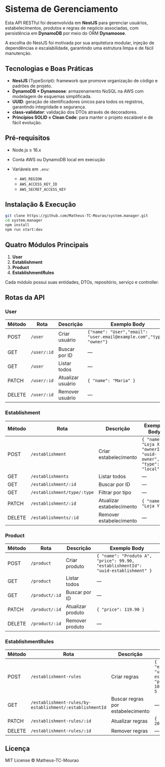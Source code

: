# Sistema de Gerenciamento

Esta API RESTful foi desenvolvida em **NestJS** para gerenciar usuários, estabelecimentos, produtos e regras de negócio associadas, com persistência em **DynamoDB** por meio do ORM **Dynamoose**.

A escolha do NestJS foi motivada por sua arquitetura modular, injeção de dependências e escalabilidade, garantindo uma estrutura limpa e de fácil manutenção.

## Tecnologias e Boas Práticas

- **NestJS** (TypeScript): framework que promove organização de código e padrões de projeto.
- **DynamoDB + Dynamoose**: armazenamento NoSQL na AWS com modelagem de esquemas simplificada.
- **UUID**: geração de identificadores únicos para todos os registros, garantindo integridade e segurança.
- **class-validator**: validação dos DTOs através de decoradores.
- **Princípios SOLID** e **Clean Code**: para manter o projeto escalável e de fácil evolução.

## Pré‑requisitos

* Node.js ≥ 16.x
* Conta AWS ou DynamoDB local em execução
* Variáveis em `.env`:

  * `AWS_REGION`
  * `AWS_ACCESS_KEY_ID`
  * `AWS_SECRET_ACCESS_KEY`

## Instalação & Execução

```bash
git clone https://github.com/Matheus-TC-Mourao/system.manager.git
cd system.manager
npm install
npm run start:dev
```

## Quatro Módulos Principais

1. **User**
2. **Establishment**
3. **Product**
4. **EstablishmentRules**

Cada módulo possui suas entidades, DTOs, repositório, serviço e controller.

## Rotas da API

### User

| Método | Rota         | Descrição         | Exemplo Body                                        |
| ------ | ------------ | ----------------- | --------------------------------------------------- |
| POST   | `/user`     | Criar usuário     | `{"name": "User","email": "user.email@example.com","type": "owner"}` |
| GET    | `/user/:id` | Buscar por ID     | —                                                   |
| GET    | `/user`     | Listar todos      | —                                                   |
| PATCH    | `/user/:id` | Atualizar usuário | `{ "name": "Maria" }`                               |
| DELETE | `/user/:id` | Remover usuário   | —                                                   |

### Establishment

| Método | Rota                         | Descrição                 | Exemplo Body                                                     |
| ------ | ---------------------------- | ------------------------- | ---------------------------------------------------------------- |
| POST   | `/establishment`            | Criar estabelecimento     | `{ "name": "Loja X", "ownerId": "uuid-owner", "type": "local" }` |
| GET    | `/establishments`            | Listar todos              | —                                                                |
| GET    | `/establishment/:id`        | Buscar por ID             | —                                                                |
| GET    | `/establishment/type/:type` | Filtrar por tipo          | —                                                                |
| PATCH    | `/establishment/:id`        | Atualizar estabelecimento | `{ "name": "Loja Y" }`                                           |
| DELETE | `/establishments/:id`        | Remover estabelecimento   | —                                                                |

### Product

| Método | Rota            | Descrição         | Exemplo Body                                                                       |
| ------ | --------------- | ----------------- | ---------------------------------------------------------------------------------- |
| POST   | `/product`     | Criar produto     | `{ "name": "Produto A", "price": 99.90, "establishmentId": "uuid-establishment" }` |
| GET    | `/product`     | Listar todos      | —                                                                                  |
| GET    | `/product/:id` | Buscar por ID     | —                                                                                  |
| PATCH    | `/product/:id` | Atualizar produto | `{ "price": 119.90 }`                                                              |
| DELETE | `/product/:id` | Remover produto   | —                                                                                  |

### EstablishmentRules

| Método | Rota                                                     | Descrição                         | Exemplo Body                                                                        |
| ------ | -------------------------------------------------------- | --------------------------------- | ----------------------------------------------------------------------------------- |
| POST   | `/establishment-rules`                                   | Criar regras                      | `{ "establishmentId": "uuid-establishment", "picturesLimit": 10, "videoLimit": 5 }` |
| GET    | `/establishment-rules/by-establishment/:establishmentId` | Buscar regras por estabelecimento | —                                                                                   |
| PATCH    | `/establishment-rules/:id`                               | Atualizar regras                  | `{ "picturesLimit": 20 }`                                                           |
| DELETE | `/establishment-rules/:id`                               | Remover regras                    | —                                                                                   |



## Licença

MIT License © Matheus-TC-Mourao
